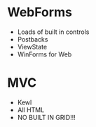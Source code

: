 # WebForms
- Loads of built in controls
- Postbacks
- ViewState
- WinForms for Web

# MVC
- Kewl
- All HTML
- NO BUILT IN GRID!!!